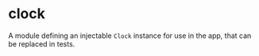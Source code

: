 # clock

A module defining an injectable `Clock` instance for use in the app, that can be replaced in tests.
